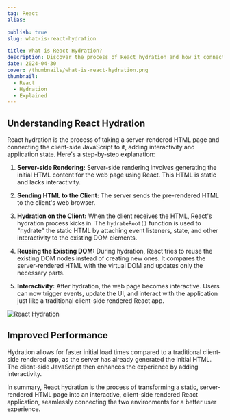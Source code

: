 ```yaml
---
tag: React
alias:

publish: true
slug: what-is-react-hydration

title: What is React Hydration?
description: Discover the process of React hydration and how it connects server-rendered HTML with client-side JavaScript to enhance web interactivity.
date: 2024-04-30
cover: /thumbnails/what-is-react-hydration.png
thumbnail:
  - React
  - Hydration
  - Explained
---
```


## Understanding React Hydration

React hydration is the process of taking a server-rendered HTML page and connecting the client-side JavaScript to it, adding interactivity and application state. Here's a step-by-step explanation:

1. **Server-side Rendering:** Server-side rendering involves generating the initial HTML content for the web page using React. This HTML is static and lacks interactivity.

2. **Sending HTML to the Client:** The server sends the pre-rendered HTML to the client's web browser.

3. **Hydration on the Client:** When the client receives the HTML, React's hydration process kicks in. The `hydrateRoot()` function is used to "hydrate" the static HTML by attaching event listeners, state, and other interactivity to the existing DOM elements.

4. **Reusing the Existing DOM:** During hydration, React tries to reuse the existing DOM nodes instead of creating new ones. It compares the server-rendered HTML with the virtual DOM and updates only the necessary parts.
5. **Interactivity:** After hydration, the web page becomes interactive. Users can now trigger events, update the UI, and interact with the application just like a traditional client-side rendered React app.


![React Hydration](assets/react_hydration.png)


## Improved Performance

Hydration allows for faster initial load times compared to a traditional client-side rendered app, as the server has already generated the initial HTML. The client-side JavaScript then enhances the experience by adding interactivity.

In summary, React hydration is the process of transforming a static, server-rendered HTML page into an interactive, client-side rendered React application, seamlessly connecting the two environments for a better user experience.
